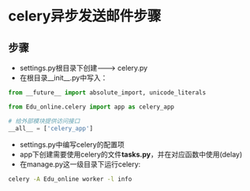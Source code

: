 # celery异步发送邮件步骤

## 步骤

* settings.py根目录下创建---> celery.py
* 在根目录__init__.py中写入：
```python
from __future__ import absolute_import, unicode_literals

from Edu_online.celery import app as celery_app

# 给外部模块提供访问接口
__all__ = ['celery_app']
```
* settings.py中编写celery的配置项
* app下创建需要使用celery的文件**tasks.py**，并在对应函数中使用(delay)
* 在manage.py这一级目录下运行celery:
```bash
celery -A Edu_online worker -l info

```
